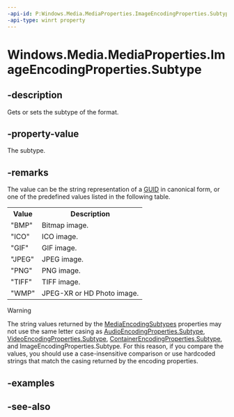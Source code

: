 ```yaml
---
-api-id: P:Windows.Media.MediaProperties.ImageEncodingProperties.Subtype
-api-type: winrt property
---
```


<!-- Property syntax
public string Subtype { get;  set; }
-->

# Windows.Media.MediaProperties.ImageEncodingProperties.Subtype

## -description
Gets or sets the subtype of the format.

## -property-value
The subtype.

## -remarks
The value can be the string representation of a [GUID](/windows/win32/api/guiddef/ns-guiddef-guid) in canonical form, or one of the predefined values listed in the following table.<table>
   <tr><th>Value</th><th>Description</th></tr>
   <tr><td>"BMP"</td><td>Bitmap image.</td></tr>
   <tr><td>"ICO"</td><td>ICO image.</td></tr>
   <tr><td>"GIF"</td><td>GIF image.</td></tr>
   <tr><td>"JPEG"</td><td>JPEG image.</td></tr>
   <tr><td>"PNG"</td><td>PNG image.</td></tr>
   <tr><td>"TIFF"</td><td>TIFF image.</td></tr>
   <tr><td>"WMP"</td><td>JPEG-XR or HD Photo image.</td></tr>
</table>

> [!WARNING]
> The string values returned by the [MediaEncodingSubtypes](mediaencodingsubtypes.md) properties may not use the same letter casing as [AudioEncodingProperties.Subtype](audioencodingproperties_subtype.md), [VideoEncodingProperties.Subtype](videoencodingproperties_subtype.md), [ContainerEncodingProperties.Subtype](containerencodingproperties_subtype.md), and ImageEncodingProperties.Subtype. For this reason, if you compare the values, you should use a case-insensitive comparison or use hardcoded strings that match the casing returned by the encoding properties.

## -examples

## -see-also
